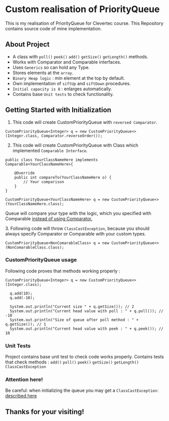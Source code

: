 # Custom realisation of PriorityQueue

This is my realisation of PriorityQueue for Clevertec course. This Repository contains source code of mine implementation.


## About Project

* A class with `poll()` `peek()` `add()` `getSize()` `getLength()` methods.
* Works with Comparator and Comparable interfaces.
* Uses `Generics` so can hold any Type.
* Stores elements at the `array`.
* `Binary Heap logic` : min element at the top by default.
* Own implementation of `siftUp` and `siftDown` procedures.
* `Initial capacity is 8` : enlarges automatically.
* Contains base `Unit tests` to check functionality.

## Getting Started with Initialization

1. This code will create CustomPriorityQueue with `reversed Comparator`.

```
CustomPriorityQueue<Integer> q = new CustomPriorityQueue<>(Integer.class, Comparator.reverseOrder());
```

2. This code will create CustomPriorityQueue with Class which implemented `Comparable Interface`.

```
public class YourClassNameHere implements Comparable<YourClassNameHere>{

    @Override
    public int compareTo(YourClassNameHere o) {
        // Your comparison
    }
}
```

```
CustomPriorityQueue<YourClassNameHere> q = new CustomPriorityQueue<>(YourClassNameHere.class);
```

Queue will compare your type with the logic, which you specified with Comparable <u> instead of using Comparator. </u>

<a id ="exception-id">3.</a> Following code will throw `ClassCastException`, because you should always specify Comparator or Comparable with your custom types.

```
CustomPriorityQueue<NonComarableClass> q = new CustomPriorityQueue<>(NonComarableClass.class);
```

### CustomPriorityQueue usage

Following code proves that methods working properly : 
```
CustomPriorityQueue<Integer> q = new CustomPriorityQueue<>(Integer.class);

  q.add(10);
  q.add(-10);

  System.out.println("Current size " + q.getSize()); // 2
  System.out.println("Current head value with poll : " + q.poll()); // -10
  System.out.println("Size of queue after poll method : " + q.getSize()); // 1
  System.out.println("Current head value with peek : " + q.peek()); // 10
```
### Unit Tests

Project contains base unit test to check code works properly.
Contains tests that check methods : `add()` `poll()` `peek()` `getSize()` `getLength()` `ClassCastException `

### Attention here!

Be careful: when initializing the queue you may get a `ClassCastException`: [described here](#exception-id)

## Thanks for your visiting!